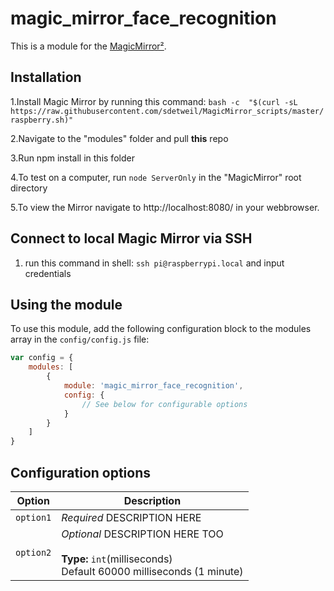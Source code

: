 # magic_mirror_face_recognition

This is a module for the [MagicMirror²](https://github.com/MichMich/MagicMirror/).

## Installation 
1.Install Magic Mirror by running this command:
    ```bash -c  "$(curl -sL https://raw.githubusercontent.com/sdetweil/MagicMirror_scripts/master/raspberry.sh)"```

2.Navigate to the "modules" folder and pull **this** repo

3.Run npm install in this folder

4.To test on a computer, run ````node ServerOnly```` in the "MagicMirror" root directory

5.To view the Mirror navigate to http://localhost:8080/ in your webbrowser.

## Connect to local Magic Mirror via SSH 
1. run this command in shell: ````ssh pi@raspberrypi.local```` and input credentials


## Using the module

To use this module, add the following configuration block to the modules array in the `config/config.js` file:
```js
var config = {
    modules: [
        {
            module: 'magic_mirror_face_recognition',
            config: {
                // See below for configurable options
            }
        }
    ]
}
```

## Configuration options

| Option           | Description
|----------------- |-----------
| `option1`        | *Required* DESCRIPTION HERE
| `option2`        | *Optional* DESCRIPTION HERE TOO <br><br>**Type:** `int`(milliseconds) <br>Default 60000 milliseconds (1 minute)
